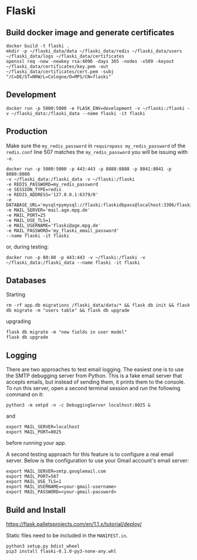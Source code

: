 # Flaski

## Build docker image and generate certificates

```
docker build -t flaski .
mkdir -p ~/flaski_data/data ~/flaski_data/redis ~/flaski_data/users ~/flaski_data/logs ~/flaski_data/certificates
openssl req -new -newkey rsa:4096 -days 365 -nodes -x509 -keyout ~/flaski_data/certificates/key.pem -out ~/flaski_data/certificates/cert.pem -subj "/C=DE/ST=NRW/L=Cologne/O=MPS/CN=flaski"
```

## Development
```
docker run -p 5000:5000 -e FLASK_ENV=development -v ~/flaski:/flaski -v ~/flaski_data:/flaski_data --name flaski -it flaski
```

## Production

Make sure the `my_redis_password` in `requirepass my_redis_password` of the `redis.conf` line 507 matches the `my_redis_password` you will be issuing with `-e`.

```
docker run -p 5000:5000 -p 443:443 -p 8888:8888 -p 8041:8041 -p 8080:8080
-v ~/flaski_data:/flaski_data -v ~/flaski:/flaski
-e REDIS_PASSWORD=my_redis_password 
-e SESSION_TYPE=redis 
-e REDIS_ADDRESS='127.0.0.1:6379/0'
-e DATABASE_URL='mysql+pymysql://flaski:flaskidbpass@localhost:3306/flaski'
-e MAIL_SERVER='mail.age.mpg.de'
-e MAIL_PORT=25
-e MAIL_USE_TLS=1
-e MAIL_USERNAME='flaski@age.mpg.de'
-e MAIL_PASSWORD='my_flaski_email_password'
--name flaski -it flaski
```

or, during testing:

```
docker run -p 80:80 -p 443:443 -v ~/flaski:/flaski -v ~/flaski_data:/flaski_data --name flaski -it flaski
```

## Databases

Starting
```
rm -rf app.db migrations /flaski_data/data/* && flask db init && flask db migrate -m "users table" && flask db upgrade 
```

upgrading

```
flask db migrate -m "new fields in user model"
flask db upgrade
```

## Logging

There are two approaches to test email logging. The easiest one is to use the SMTP debugging server from Python. 
This is a fake email server that accepts emails, but instead of sending them, it prints them to the console. 
To run this server, open a second terminal session and run the following command on it:
```
python3 -m smtpd -n -c DebuggingServer localhost:8025 & 
```
and 
```
export MAIL_SERVER=localhost
export MAIL_PORT=8025
```
before running your app.

A second testing approach for this feature is to configure a real email server. 
Below is the configuration to use your Gmail account's email server:
```
export MAIL_SERVER=smtp.googlemail.com
export MAIL_PORT=587
export MAIL_USE_TLS=1
export MAIL_USERNAME=<your-gmail-username>
export MAIL_PASSWORD=<your-gmail-password>
```

## Build and Install

https://flask.palletsprojects.com/en/1.1.x/tutorial/deploy/

Static files need to be included in the `MANIFEST.in`.

```
python3 setup.py bdist_wheel
pip3 install flaski-0.1.0-py3-none-any.whl
```
